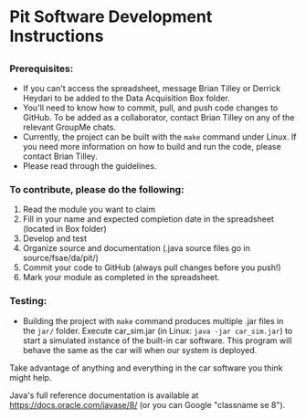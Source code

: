 # Pit Software Development Instructions
##

### Prerequisites:
* If you can't access the spreadsheet, message Brian Tilley or Derrick Heydari to be added to the Data Acquisition Box folder.
* You'll need to know how to commit, pull, and push code changes to GitHub. To be added as a collaborator, contact Brian Tilley on any of the relevant GroupMe chats.
* Currently, the project can be built with the ```make``` command under Linux. If you need more information on how to build and run the code, please contact Brian Tilley.
* Please read through the guidelines.

### To contribute, please do the following:

1. Read the module you want to claim
2. Fill in your name and expected completion date in the spreadsheet (located in Box folder)
3. Develop and test
4. Organize source and documentation (.java source files go in source/fsae/da/pit/)
5. Commit your code to GitHub (always pull changes before you push!)
6. Mark your module as completed in the spreadsheet.

### Testing:

* Building the project with ```make``` command produces multiple .jar files in the ```jar/``` folder. Execute car_sim.jar (in Linux: ```java -jar car_sim.jar```) to start a simulated instance of the built-in car software. This program will behave the same as the car will when our system is deployed.

Take advantage of anything and everything in the car software you think might help.

Java's full reference documentation is available at https://docs.oracle.com/javase/8/ (or you can Google "classname se 8").